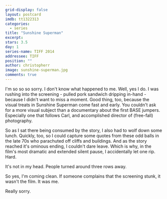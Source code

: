 ```yaml
---
grid-display: false
layout: postcard
imdb: tt1322313
categories: 
  - series
title: "Sunshine Superman"
excerpt: 
stars: 3.5
day: 1
series-name: TIFF 2014
addressee: TIFF
position: ""
author: christopherr
image: sunshine-superman.jpg
comments: true
---
```

<p>I'm so so so sorry. I don't know what happened to me. Well, yes I do. I was rushing into the screening - pulled pork sandwich dripping in-hand - because I didn't want to miss a moment. Good thing, too, because the visual treats in Sunshine Superman come fast and early. You couldn't ask for a more visual subject than a documentary about the first BASE jumpers. Especially one that follows Carl, and accomplished director of (free-fall) photography.</p>

<p>So as I sat there being consumed by the story, I also had to wolf down some lunch. Quickly, too, so I could capture some quotes from these odd balls in the late 70s who parachuted off cliffs and buildings. And as the story reached it's ominous ending, I couldn't dare leave. Which is why, in the film's most dramatic and extended silent pause, I accidentally let one rip. Hard.</p>

<p>It's not in my head. People turned around three rows away.</p>

<p>So yes, I'm coming clean. If someone complains that the screening stunk, it wasn't the film. It was me.</p>

<p>Really sorry.</p>